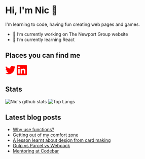 # Hi, I'm Nic 👋

I'm learning to code, having fun creating web pages and games.

- 🔭 I’m currently working on The Newport Group website
- 🌱 I’m currently learning React

## Places you can find me

[<img height="32" width="32" alt="Twitter" src="images/twitter.svg" />](https://www.twitter.com/nicm4242) [<img height="32" width="32" alt="LinkedIn" src="images/linkedin.svg" />](https://www.linkedin.com/in/nicmayer42/)

## Stats

![Nic's github stats](https://github-readme-stats.vercel.app/api?username=nicm42&show_icons=true&theme=monokai&hide=issues,contribs&hide_rank=true) ![Top Langs](https://github-readme-stats.vercel.app/api/top-langs/?username=nicm42&layout=compact)

## Latest blog posts

<!-- HASHNODE:START -->
- [Why use functions?](https://nicm42.hashnode.dev/why-use-functions)
- [Getting out of my comfort zone](https://nicm42.hashnode.dev/getting-out-of-my-comfort-zone)
- [A lesson learnt about design from card making](https://nicm42.hashnode.dev/a-lesson-learnt-about-design-from-card-making)
- [Gulp vs Parcel vs Webpack](https://nicm42.hashnode.dev/gulp-vs-parcel-vs-webpack)
- [Mentoring at Codebar](https://nicm42.hashnode.dev/mentoring-at-codebar)
<!-- HASHNODE:END -->

<!-- **nicm42/nicm42** is a ✨ _special_ ✨ repository because its `README.md` (this file) appears on your GitHub profile.

Here are some ideas to get you started:

- 🔭 I’m currently working on ...
- 🌱 I’m currently learning ...
- 👯 I’m looking to collaborate on ...
- 🤔 I’m looking for help with ...
- 💬 Ask me about ...
- 📫 How to reach me: ...
- 😄 Pronouns: ...
- ⚡ Fun fact: ...
-->
